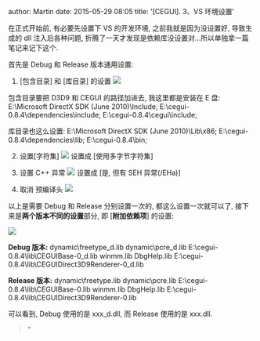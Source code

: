 author: Martin
date: 2015-05-29 08:05
title: '[CEGUI]. 3、VS 环境设置'

在正式开始前, 有必要先设置下 VS 的开发环境, 之前我就是因为没设置好, 导致生成的 dll 注入后各种问题, 折腾了一天才发现是依赖库没设置对…所以单独拿一篇笔记来记下这个.

首先是 Debug 和 Release 版本通用设置:

1. [包含目录] 和 [库目录] 的设置
![](http://i62.tinypic.com/t69mvt.jpg)

包含目录要把 D3D9 和 CEGUI 的路径加进去, 我这里都是安装在 E 盘:
E:\Microsoft DirectX SDK (June 2010)\Include;
E:\cegui-0.8.4\dependencies\include;
E:\cegui-0.8.4\cegui\include;

库目录也这么设置:
E:\Microsoft DirectX SDK (June 2010)\Lib\x86;
E:\cegui-0.8.4\dependencies\lib;
E:\cegui-0.8.4\bin;

2. 设置[字符集]
![](http://i61.tinypic.com/35858j7.jpg)
设置成 [使用多字节字符集]

3. 设置 C++ 异常
![](http://i58.tinypic.com/3007ha8.jpg)
设置成 [是, 但有 SEH 异常(/EHa)]

4. 取消 预编译头
![](http://i58.tinypic.com/11w3p20.jpg)

以上是需要 Debug 和 Release 分别设置一次的, 都这么设置一次就可以了, 接下来是**两个版本不同的设置**部分, 即 [**附加依赖项**] 的设置:

![](http://i59.tinypic.com/28vzxfr.jpg)

**Debug 版本:**
dynamic\freetype_d.lib
dynamic\pcre_d.lib
E:\cegui-0.8.4\lib\CEGUIBase-0_d.lib
winmm.lib
DbgHelp.lib
E:\cegui-0.8.4\lib\CEGUIDirect3D9Renderer-0_d.lib

**Release 版本:**
dynamic\freetype.lib
dynamic\pcre.lib
E:\cegui-0.8.4\lib\CEGUIBase-0.lib
winmm.lib
DbgHelp.lib
E:\cegui-0.8.4\lib\CEGUIDirect3D9Renderer-0.lib

可以看到, Debug 使用的是 xxx_d.dll, 而 Release 使用的是 xxx.dll.
>"
